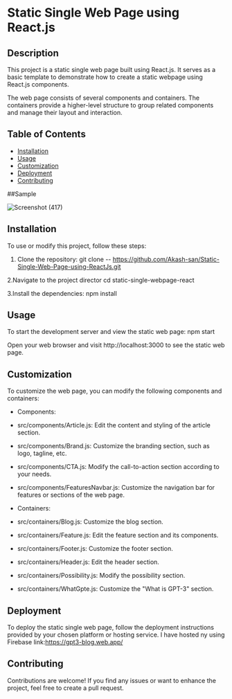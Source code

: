 # Static Single Web Page using React.js

## Description

This project is a static single web page built using React.js. It serves as a basic template to demonstrate how to create a static webpage using React.js components.

The web page consists of several components and containers. The containers provide a higher-level structure to group related components and manage their layout and interaction.

## Table of Contents

- [Installation](#installation)
- [Usage](#usage)
- [Customization](#customization)
- [Deployment](#deployment)
- [Contributing](#contributing)

##Sample

![Screenshot (417)](https://github.com/Akash-san/Static-Single-Web-Page-using-ReactJs/assets/98251561/e3f24920-176a-4473-a59a-b2b23ede2100)

## Installation

To use or modify this project, follow these steps:

1. Clone the repository: 
git clone -- https://github.com/Akash-san/Static-Single-Web-Page-using-ReactJs.git

2.Navigate to the project director
cd static-single-webpage-react

3.Install the dependencies:
npm install

## Usage

To start the development server and view the static web page:
npm start

Open your web browser and visit http://localhost:3000 to see the static web page.

## Customization
To customize the web page, you can modify the following components and containers:
- Components:

- src/components/Article.js: Edit the content and styling of the article section.
- src/components/Brand.js: Customize the branding section, such as logo, tagline, etc.
- src/components/CTA.js: Modify the call-to-action section according to your needs.
- src/components/FeaturesNavbar.js: Customize the navigation bar for features or sections of the web page.

- Containers:

- src/containers/Blog.js: Customize the blog section.
- src/containers/Feature.js: Edit the feature section and its components.
- src/containers/Footer.js: Customize the footer section.
- src/containers/Header.js: Edit the header section.
- src/containers/Possibility.js: Modify the possibility section.
- src/containers/WhatGpte.js: Customize the "What is GPT-3" section.

## Deployment
To deploy the static single web page, follow the deployment instructions provided by your chosen platform or hosting service.
I have hosted ny using Firebase link:https://gpt3-blog.web.app/

## Contributing
Contributions are welcome! If you find any issues or want to enhance the project, feel free to create a pull request.
